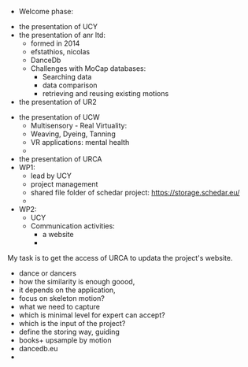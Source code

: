 - Welcome phase:
+ the presentation of UCY
+ the presentation of anr ltd:
	- formed in 2014
	- efstathios, nicolas
	- DanceDb
	- Challenges with MoCap databases:
		+ Searching data
		+ data comparison
		+ retrieving and reusing existing motions
+ the presentation of UR2
- the presentation of UCW
	+ Multisensory - Real Virtuality:
	- Weaving, Dyeing, Tanning
	+ VR applications: mental health 
	+ 
- the presentation of URCA
- WP1:
	+ lead by UCY
	+ project management
	+ shared file folder of schedar project: https://storage.schedar.eu/
	+ 
- WP2:
	+ UCY
	+ Communication activities:
		- a website 
		- 

My task is to get the access of URCA to updata the project's website.
- dance or dancers
- how the similarity is enough goood, 
- it depends on the application, 
- focus on skeleton motion?
- what we need to capture
- which is minimal level for expert can accept?
- which is the input of the project? 
- define the storing way, guiding
- books+ upsample by motion
- dancedb.eu
- 
